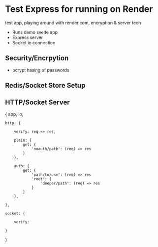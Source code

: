 
# Test Express for running on Render

test app, playing around with render.com, encryption & server tech

- Runs demo svelte app
- Express server
- Socket.io connection

## Security/Encrpytion

- bcrypt hasing of passwords


## Redis/Socket Store Setup

## HTTP/Socket Server

{
    app, io,

    http: {

        verify: req => res,

        plain: {
            get: {
                'noauth/path': (req) => res
            }
        },

        auth: {
            get: {
                'path/to/use': (req) => res
                'root': {
                    'deeper/path': (req) => res
                }
            }
        },
        
    },

    socket: {

        verify:

    }

}

